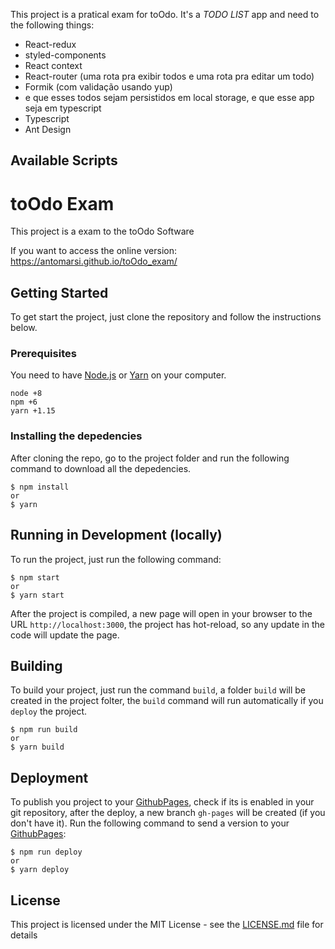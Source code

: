 This project is a pratical exam for toOdo.
It's a *TODO LIST* app and need to the following things:
 * React-redux
 * styled-components
 * React context
 * React-router (uma rota pra exibir todos e uma rota pra editar um todo)
 * Formik (com validação usando yup)
 * e que esses todos sejam persistidos em local storage, e que esse app seja em typescript
 * Typescript
 * Ant Design
## Available Scripts
# toOdo Exam

This project is a exam to the toOdo Software

If you want to access the online version: https://antomarsi.github.io/toOdo_exam/

## Getting Started

To get start the project, just clone the repository and follow the instructions below.

### Prerequisites

You need to have [Node.js](https://nodejs.org) or [Yarn](https://yarnpkg.com/) on your computer.

```
node +8
npm +6
yarn +1.15
```

### Installing the depedencies

After cloning the repo, go to the project folder and run the following command to download all the depedencies.

```
$ npm install
or
$ yarn
```

## Running in Development (locally)

To run the project, just run the following command:
```
$ npm start
or
$ yarn start
```
After the project is compiled, a new page will open in your browser to the URL `http://localhost:3000`, the project has hot-reload, so any update in the code will update the page.

## Building

To build your project, just run the command `build`, a folder `build` will be created in the project folter, the `build` command will run automatically if you `deploy` the project.

```
$ npm run build
or
$ yarn build
```

## Deployment

To publish you project to your [GithubPages](https://pages.github.com/), check if its is enabled in your git repository, after the deploy, a new branch `gh-pages` will be created (if you don't have it).
Run the following command to send a version to your [GithubPages](https://pages.github.com/):

```
$ npm run deploy
or
$ yarn deploy
```

## License

This project is licensed under the MIT License - see the [LICENSE.md](LICENSE.md) file for details